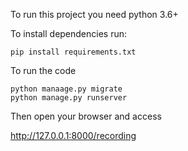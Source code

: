 To run this project you need python 3.6+


To install dependencies run:
```
pip install requirements.txt
```


To run the code
```
python manaage.py migrate
python manage.py runserver
```

Then open your browser and access

http://127.0.0.1:8000/recording